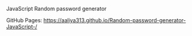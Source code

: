 JavaScript Random password generator

GitHub Pages: https://aaliya313.github.io/Random-password-generator-JavaScript-/
